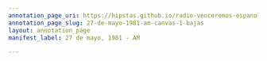 ```yaml
---
annotation_page_uri: https://hipstas.github.io/radio-venceremos-espanol/annotations/27-de-mayo-1981-am-canvas-1-bajas.json
annotation_page_slug: 27-de-mayo-1981-am-canvas-1-bajas
layout: annotation_page
manifest_label: 27 de mayo, 1981 - AM

---
```

